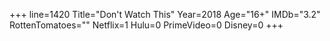 +++
line=1420
Title="Don't Watch This"
Year=2018
Age="16+"
IMDb="3.2"
RottenTomatoes=""
Netflix=1
Hulu=0
PrimeVideo=0
Disney=0
+++


